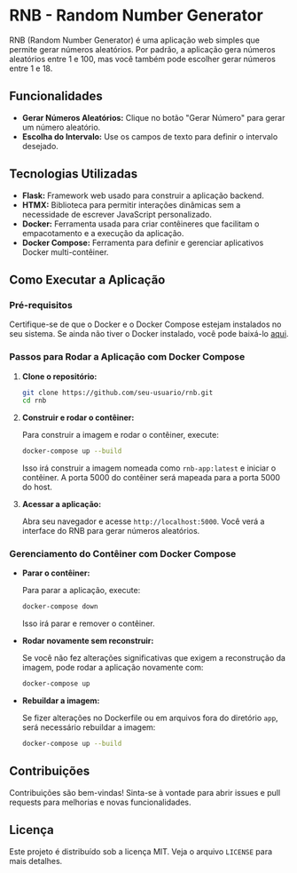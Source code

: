 
# RNB - Random Number Generator

RNB (Random Number Generator) é uma aplicação web simples que permite gerar números aleatórios. Por padrão, a aplicação gera números aleatórios entre 1 e 100, mas você também pode escolher gerar números entre 1 e 18.

## Funcionalidades

- **Gerar Números Aleatórios:** Clique no botão "Gerar Número" para gerar um número aleatório.
- **Escolha do Intervalo:** Use os campos de texto para definir o intervalo desejado.

## Tecnologias Utilizadas

- **Flask:** Framework web usado para construir a aplicação backend.
- **HTMX:** Biblioteca para permitir interações dinâmicas sem a necessidade de escrever JavaScript personalizado.
- **Docker:** Ferramenta usada para criar contêineres que facilitam o empacotamento e a execução da aplicação.
- **Docker Compose:** Ferramenta para definir e gerenciar aplicativos Docker multi-contêiner.

## Como Executar a Aplicação

### Pré-requisitos

Certifique-se de que o Docker e o Docker Compose estejam instalados no seu sistema. Se ainda não tiver o Docker instalado, você pode baixá-lo [aqui](https://www.docker.com/products/docker-desktop).

### Passos para Rodar a Aplicação com Docker Compose

1. **Clone o repositório:**

   ```bash
   git clone https://github.com/seu-usuario/rnb.git
   cd rnb
   ```

2. **Construir e rodar o contêiner:**

   Para construir a imagem e rodar o contêiner, execute:

   ```bash
   docker-compose up --build
   ```

   Isso irá construir a imagem nomeada como `rnb-app:latest` e iniciar o contêiner. A porta 5000 do contêiner será mapeada para a porta 5000 do host.

3. **Acessar a aplicação:**

   Abra seu navegador e acesse `http://localhost:5000`. Você verá a interface do RNB para gerar números aleatórios.

### Gerenciamento do Contêiner com Docker Compose

- **Parar o contêiner:**

  Para parar a aplicação, execute:

  ```bash
  docker-compose down
  ```

  Isso irá parar e remover o contêiner.

- **Rodar novamente sem reconstruir:**

  Se você não fez alterações significativas que exigem a reconstrução da imagem, pode rodar a aplicação novamente com:

  ```bash
  docker-compose up
  ```

- **Rebuildar a imagem:**

  Se fizer alterações no Dockerfile ou em arquivos fora do diretório `app`, será necessário rebuildar a imagem:

  ```bash
  docker-compose up --build
  ```

## Contribuições

Contribuições são bem-vindas! Sinta-se à vontade para abrir issues e pull requests para melhorias e novas funcionalidades.

## Licença

Este projeto é distribuído sob a licença MIT. Veja o arquivo `LICENSE` para mais detalhes.
